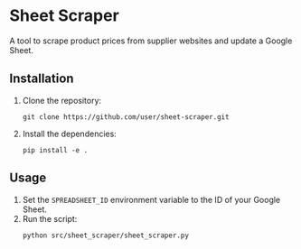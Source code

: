 # Sheet Scraper

A tool to scrape product prices from supplier websites and update a Google Sheet.

## Installation

1.  Clone the repository:
    ```
    git clone https://github.com/user/sheet-scraper.git
    ```
2.  Install the dependencies:
    ```
    pip install -e .
    ```

## Usage

1.  Set the `SPREADSHEET_ID` environment variable to the ID of your Google Sheet.
2.  Run the script:
    ```
    python src/sheet_scraper/sheet_scraper.py
    ```
